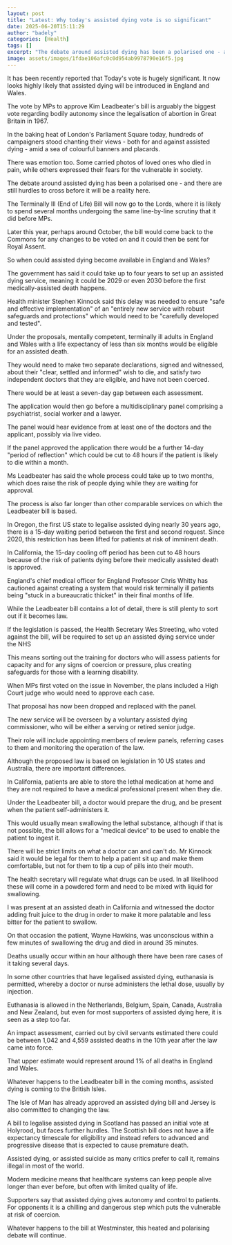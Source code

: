 ```yaml
---
layout: post
title: "Latest: Why today's assisted dying vote is so significant"
date: 2025-06-20T15:11:29
author: "badely"
categories: [Health]
tags: []
excerpt: "The debate around assisted dying has been a polarised one - and there are still hurdles to cross before it will be a reality here."
image: assets/images/1fdae106afc0c0d954ab9978790e16f5.jpg
---
```


It has been recently reported that Today's vote is hugely significant. It now looks highly likely that assisted dying will be introduced in England and Wales.

The vote by MPs to approve Kim Leadbeater's bill is arguably the biggest vote regarding bodily autonomy since the legalisation of abortion in Great Britain in 1967.

In the baking heat of London's Parliament Square today, hundreds of campaigners stood chanting their views - both for and against assisted dying - amid a sea of colourful banners and placards.

There was emotion too. Some carried photos of loved ones who died in pain, while others expressed their fears for the vulnerable in society.

The debate around assisted dying has been a polarised one - and there are still hurdles to cross before it will be a reality here.

The Terminally Ill (End of Life) Bill will now go to the Lords, where it is likely to spend several months undergoing the same line-by-line scrutiny that it did before MPs.

Later this year, perhaps around October, the bill would come back to the Commons for any changes to be voted on and it could then be sent for Royal Assent.

So when could assisted dying become available in England and Wales?

The government has said it could take up to four years to set up an assisted dying service, meaning it could be 2029 or even 2030 before the first medically-assisted death happens.

Health minister Stephen Kinnock said this delay was needed to ensure "safe and effective implementation" of an "entirely new service with robust safeguards and protections" which would need to be "carefully developed and tested".

Under the proposals, mentally competent, terminally ill adults in England and Wales with a life expectancy of less than six months would be eligible for an assisted death.

They would need to make two separate declarations, signed and witnessed, about their "clear, settled and informed" wish to die, and satisfy two independent doctors that they are eligible, and have not been coerced.

There would be at least a seven-day gap between each assessment.

The application would then go before a multidisciplinary panel comprising a psychiatrist, social worker and a lawyer.

The panel would hear evidence from at least one of the doctors and the applicant, possibly via live video.

If the panel approved the application there would be a further 14-day "period of reflection" which could be cut to 48 hours if the patient is likely to die within a month.

Ms Leadbeater has said the whole process could take up to two months, which does raise the risk of people dying while they are waiting for approval.

The process is also far longer than other comparable services on which the Leadbeater bill is based.

In Oregon, the first US state to legalise assisted dying nearly 30 years ago, there is a 15-day waiting period between the first and second request. Since 2020, this restriction has been lifted for patients at risk of imminent death.

In California, the 15-day cooling off period has been cut to 48 hours because of the risk of patients dying before their medically assisted death is approved.

England's chief medical officer for England Professor Chris Whitty has cautioned against creating a system that would risk terminally ill patients being "stuck in a bureaucratic thicket" in their final months of life.

While the Leadbeater bill contains a lot of detail, there is still plenty to sort out if it becomes law.

If the legislation is passed, the Health Secretary Wes Streeting, who voted against the bill, will be required to set up an assisted dying service under the NHS 

This means sorting out the training for doctors who will assess patients for capacity and for any signs of coercion or pressure, plus creating safeguards for those with a learning disability.

When MPs first voted on the issue in November, the plans included a High Court judge who would need to approve each case.

That proposal has now been dropped and replaced with the panel.

The new service will be overseen by a voluntary assisted dying commissioner, who will be either a serving or retired senior judge.

Their role will include appointing members of review panels, referring cases to them and monitoring the operation of the law.

Although the proposed law is based on legislation in 10 US states and Australia, there are important differences.

In California, patients are able to store the lethal medication at home and they are not required to have a medical professional present when they die.

Under the Leadbeater bill, a doctor would prepare the drug, and be present when the patient self-administers it.

This would usually mean swallowing the lethal substance, although if that is not possible, the bill allows for a "medical device" to be used to enable the patient to ingest it.

There will be strict limits on what a doctor can and can't do. Mr Kinnock said it would be legal for them to help a patient sit up and make them comfortable, but not for them to tip a cup of pills into their mouth.

The health secretary will regulate what drugs can be used.  In all likelihood these will come in a powdered form and need to be mixed with liquid for swallowing.

I was present at an assisted death in California and witnessed the doctor adding fruit juice to the drug in order to make it more palatable and less bitter for the patient to swallow.

On that occasion the patient, Wayne Hawkins, was unconscious within a few minutes of swallowing the drug and died in around 35 minutes.

Deaths usually occur within an hour although there have been rare cases of it taking several days.

In some other countries that have legalised assisted dying, euthanasia is permitted, whereby a doctor or nurse administers the lethal dose, usually by injection.

Euthanasia is allowed in the Netherlands, Belgium, Spain, Canada, Australia and New Zealand, but even for most supporters of assisted dying here, it is seen as a step too far.

An impact assessment, carried out by civil servants estimated there could be between 1,042 and 4,559 assisted deaths in the 10th year after the law came into force.

That upper estimate would represent around 1% of all deaths in England and Wales.

Whatever happens to the Leadbeater bill in the coming months, assisted dying is coming to the British Isles.

The Isle of Man has already approved an assisted dying bill and Jersey is also committed to changing the law.

A bill to legalise assisted dying in Scotland has passed an initial vote at Holyrood, but faces further hurdles. The Scottish bill does not have a life expectancy timescale for eligibility and instead refers to advanced and progressive disease that is expected to cause premature death.

Assisted dying, or assisted suicide as many critics prefer to call it, remains illegal in most of the world.

Modern medicine means that healthcare systems can keep people alive longer than ever before, but often with limited quality of life.

Supporters say that assisted dying gives autonomy and control to patients. For opponents it is a chilling and dangerous step which puts the vulnerable at risk of coercion.

Whatever happens to the bill at Westminster, this heated and polarising debate will continue.

